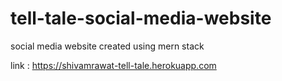 # tell-tale-social-media-website
social media website created using mern stack

link : https://shivamrawat-tell-tale.herokuapp.com
